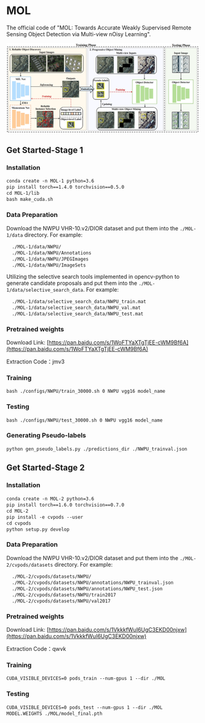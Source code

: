 # MOL
The official code of "MOL: Towards Accurate Weakly Supervised Remote Sensing Object Detection via Multi-view nOisy Learning".

<img src="./MOL.png" alt="MOL" width="700">

## Get Started-Stage 1
### Installation
```Shell
conda create -n MOL-1 python=3.6
pip install torch==1.4.0 torchvision==0.5.0
cd MOL-1/lib
bash make_cuda.sh
```
### Data Preparation
Download the NWPU VHR-10.v2/DIOR dataset and put them into the `./MOL-1/data` directory. For example:
```Shell
  ./MOL-1/data/NWPU/                           
  ./MOL-1/data/NWPU/Annotations
  ./MOL-1/data/NWPU/JPEGImages
  ./MOL-1/data/NWPU/ImageSets    
```
Utilizing the selective search tools implemented in opencv-python to generate candidate proposals and put them into the `./MOL-1/data/selective_search_data`. For example:
```Shell
  ./MOL-1/data/selective_search_data/NWPU_train.mat                           
  ./MOL-1/data/selective_search_data/NWPU_val.mat
  ./MOL-1/data/selective_search_data/NWPU_test.mat  
```
### Pretrained weights
Download Link: [https://pan.baidu.com/s/1WoFTYaXTgTjEE-cWM9Bf6A](https://pan.baidu.com/s/1WoFTYaXTgTjEE-cWM9Bf6A)

Extraction Code：jmv3
### Training
```Shell
bash ./configs/NWPU/train_30000.sh 0 NWPU vgg16 model_name
```
### Testing
```Shell
bash ./configs/NWPU/test_30000.sh 0 NWPU vgg16 model_name
```
### Generating Pseudo-labels
```Shell
python gen_pseudo_labels.py ./predictions_dir ./NWPU_trainval.json
```

## Get Started-Stage 2
### Installation
```Shell
conda create -n MOL-2 python=3.6
pip install torch==1.6.0 torchvision==0.7.0
cd MOL-2
pip install -e cvpods --user
cd cvpods
python setup.py develop
```
### Data Preparation
Download the NWPU VHR-10.v2/DIOR dataset and put them into the `./MOL-2/cvpods/datasets` directory. For example:
```Shell
  ./MOL-2/cvpods/datasets/NWPU/                           
  ./MOL-2/cvpods/datasets/NWPU/annotations/NWPU_trainval.json
  ./MOL-2/cvpods/datasets/NWPU/annotations/NWPU_test.json
  ./MOL-2/cvpods/datasets/NWPU/train2017  
  ./MOL-2/cvpods/datasets/NWPU/val2017    
```
### Pretrained weights
Download Link: [https://pan.baidu.com/s/1VkkkfWuI6UgC3EKD00njxw](https://pan.baidu.com/s/1VkkkfWuI6UgC3EKD00njxw)

Extraction Code：qwvk
### Training
```Shell
CUDA_VISIBLE_DEVICES=0 pods_train --num-gpus 1 --dir ./MOL
```
### Testing
```Shell
CUDA_VISIBLE_DEVICES=0 pods_test --num-gpus 1 --dir ./MOL MODEL.WEIGHTS ./MOL/model_final.pth
```
